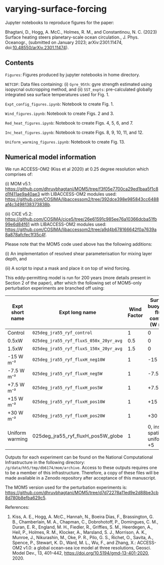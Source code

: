 # varying-surface-forcing

Jupyter notebooks to reproduce figures for the paper:

Bhagtani, D., Hogg, A. McC., Holmes, R. M., and Constantinou, N. C. (2023) Surface heating steers planetary-scale ocean circulation., J. Phys. Oceanogr., (submitted on January 2023; arXiv:2301.11474, doi:[10.48550/arXiv.2301.11474](https://doi.org/10.48550/arXiv.2301.11474)).

## Contents

`Figures`: Figures produced by jupyter notebooks in home directory.

`NETCDF`: Data files containing:
  (i) `Gyre_95th`: gyre strength estimated using isopycnal outcropping method, and
  (ii) `SST_expts`: pre-calculated globally integrated sea surface temperatures used for Fig. 1.

`Expt_config_figures.ipynb`: Notebook to create Fig. 1.

`Wind_figures.ipynb`: Notebook to create Figs. 2 and 3.

`Red_heat_figures.ipynb`: Notebook to create Figs. 4, 5, 6, and 7.

`Inc_heat_figures.ipynb`: Notebook to create Figs. 8, 9, 10, 11, and 12.

`Uniform_warming_figures.ipynb`: Notebook to create Fig. 13.

## Numerical model information 

We run ACCESS-OM2 (Kiss et al 2020) at 0.25 degree resolution which comprises of:

(i) MOM v5.1: https://github.com/dhruvbhagtani/MOM5/tree/f3f05e7700ca29ed1baa5f1c8d1f411ae9a40ae3 with LIBACCESS-OM2 modules used: https://github.com/COSIMA/libaccessom2/tree/392dce398e985843cc6488af4c3498138373838b.

(ii) CICE v5.2: https://github.com/COSIMA/cice5/tree/26e61591c985ee76a10366dcba51fb99e6d84f61 with LIBACCESS-OM2 modules used: https://github.com/COSIMA/libaccessom2/tree/a9d4b678166642f0a7639a8a878afcfec1f35c4f.

Please note that the MOM5 code used above has the following additions:

(i) An implementation of resolved shear parameterisation for mixing layer depth, and 

(ii) A script to input a mask and place it on top of wind forcing.

This eddy-permitting model is run for 200 years (more details present in Section 2 of the paper), after which the following set of MOM5-only perturbation experiments are branched off using:

| Expt short name    | Expt long name | Wind Factor | Surface buoyancy flux contrast (W m⁻²) | Region | 
| ------------------ | ----------- | ----------- | -------------------------------------- | ------ |
| Control            | `025deg_jra55_ryf_control` | 1 | 0 | G |
| 0.5xW            | `025deg_jra55_ryf_fluxS_050x_20yr_avg` | 0.5 | 0 | G |
| 1.5xW            | `025deg_jra55_ryf_fluxS_150x_20yr_avg` | 1.5 | 0 | G |
| -15 W m⁻²            | `025deg_jra55_ryf_fluxH_neg10W` | 1 | -15 | G - T |
| -7.5 W m⁻²            | `025deg_jra55_ryf_fluxH_neg5W` | 1 | -7.5 | G - T |
| +7.5 W m⁻²            | `025deg_jra55_ryf_fluxH_pos5W` | 1 | +7.5 | G - T |
| +15 W m⁻²            | `025deg_jra55_ryf_fluxH_pos10W` | 1 | +15 | G - T |
| +30 W m⁻²            | `025deg_jra55_ryf_fluxH_pos20W` | 1 | +30 | G - T |
| Uniform warming      | 025deg_jra55_ryf_fluxH_pos5W_globe  | 1 | 0, instead spatially uniform +5 | G |

Outputs for each experiment can be found on the National Computational Infrastructure in the following directory: `/g/data/hh5/tmp/db6174/mom/archive`. Access to these outputs requires one to be a member of this infrastructure. Therefore, a copy of these files will be made available in a Zenodo repository after acceptance of this manuscript.

The MOM5 version used for the perturbation experiments is: https://github.com/dhruvbhagtani/MOM5/tree/d7d72278a11ed9e2d88be3cb8d780b8efba629c5.

References:
1. Kiss, A. E., Hogg, A. McC., Hannah, N., Boeira Dias, F., Brassington, G. B., Chamberlain, M. A., Chapman, C., Dobrohotoff, P., Domingues, C. M., Duran, E. R., England, M. H., Fiedler, R., Griffies, S. M., Heerdegen, A., Heil, P., Holmes, R. M., Klocker, A., Marsland, S. J., Morrison, A. K., Munroe, J., Nikurashin, M., Oke, P. R., Pilo, G. S., Richet, O., Savita, A., Spence, P., Stewart, K. D., Ward, M. L., Wu, F., and Zhang, X.: ACCESS-OM2 v1.0: a global ocean–sea ice model at three resolutions, Geosci. Model Dev., 13, 401–442, https://doi.org/10.5194/gmd-13-401-2020, 2020.
